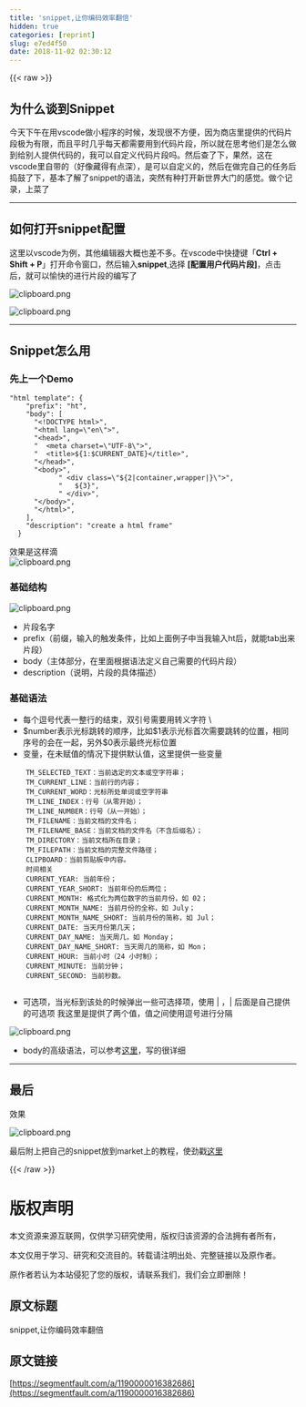 ```yaml
---
title: 'snippet,让你编码效率翻倍'
hidden: true
categories: [reprint]
slug: e7ed4f50
date: 2018-11-02 02:30:12
---
```


{{< raw >}}
<h2 id="articleHeader0">&#x4E3A;&#x4EC0;&#x4E48;&#x8C08;&#x5230;Snippet</h2><p>&#x4ECA;&#x5929;&#x4E0B;&#x5348;&#x5728;&#x7528;vscode&#x505A;&#x5C0F;&#x7A0B;&#x5E8F;&#x7684;&#x65F6;&#x5019;&#xFF0C;&#x53D1;&#x73B0;&#x5F88;&#x4E0D;&#x65B9;&#x4FBF;&#xFF0C;&#x56E0;&#x4E3A;&#x5546;&#x5E97;&#x91CC;&#x63D0;&#x4F9B;&#x7684;&#x4EE3;&#x7801;&#x7247;&#x6BB5;&#x6781;&#x4E3A;&#x6709;&#x9650;&#xFF0C;&#x800C;&#x4E14;&#x5E73;&#x65F6;&#x51E0;&#x4E4E;&#x6BCF;&#x5929;&#x90FD;&#x9700;&#x8981;&#x7528;&#x5230;&#x4EE3;&#x7801;&#x7247;&#x6BB5;&#xFF0C;&#x6240;&#x4EE5;&#x5C31;&#x5728;&#x601D;&#x8003;&#x4ED6;&#x4EEC;&#x662F;&#x600E;&#x4E48;&#x505A;&#x5230;&#x7ED9;&#x522B;&#x4EBA;&#x63D0;&#x4F9B;&#x4EE3;&#x7801;&#x7684;&#xFF0C;&#x6211;&#x53EF;&#x4EE5;&#x81EA;&#x5B9A;&#x4E49;&#x4EE3;&#x7801;&#x7247;&#x6BB5;&#x5417;&#x3002;&#x7136;&#x540E;&#x67E5;&#x4E86;&#x4E0B;&#xFF0C;&#x679C;&#x7136;&#xFF0C;&#x8FD9;&#x5728;vscode&#x91CC;&#x81EA;&#x5E26;&#x7684;&#xFF08;&#x597D;&#x50CF;&#x85CF;&#x5F97;&#x6709;&#x70B9;&#x6DF1;&#xFF09;&#xFF0C;&#x662F;&#x53EF;&#x4EE5;&#x81EA;&#x5B9A;&#x4E49;&#x7684;&#xFF0C;&#x7136;&#x540E;&#x5728;&#x505A;&#x5B8C;&#x81EA;&#x5DF1;&#x7684;&#x4EFB;&#x52A1;&#x540E;&#x6363;&#x9F13;&#x4E86;&#x4E0B;&#xFF0C;&#x57FA;&#x672C;&#x4E86;&#x89E3;&#x4E86;snippet&#x7684;&#x8BED;&#x6CD5;&#xFF0C;&#x7A81;&#x7136;&#x6709;&#x79CD;&#x6253;&#x5F00;&#x65B0;&#x4E16;&#x754C;&#x5927;&#x95E8;&#x7684;&#x611F;&#x89C9;&#x3002;&#x505A;&#x4E2A;&#x8BB0;&#x5F55;&#xFF0C;&#x4E0A;&#x83DC;&#x4E86;</p><hr><h2 id="articleHeader1">&#x5982;&#x4F55;&#x6253;&#x5F00;snippet&#x914D;&#x7F6E;</h2><p>&#x8FD9;&#x91CC;&#x4EE5;vscode&#x4E3A;&#x4F8B;&#xFF0C;&#x5176;&#x4ED6;&#x7F16;&#x8F91;&#x5668;&#x5927;&#x6982;&#x4E5F;&#x5DEE;&#x4E0D;&#x591A;&#x3002;&#x5728;vscode&#x4E2D;&#x5FEB;&#x6377;&#x952E;&#x300C;<strong>Ctrl + Shift + P</strong>&#x300D;&#x6253;&#x5F00;&#x547D;&#x4EE4;&#x7A97;&#x53E3;&#xFF0C;&#x7136;&#x540E;&#x8F93;&#x5165;<strong>snippet</strong>,&#x9009;&#x62E9; <strong>[&#x914D;&#x7F6E;&#x7528;&#x6237;&#x4EE3;&#x7801;&#x7247;&#x6BB5;]</strong>&#xFF0C;&#x70B9;&#x51FB;&#x540E;&#xFF0C;&#x5C31;&#x53EF;&#x4EE5;&#x6109;&#x5FEB;&#x7684;&#x8FDB;&#x884C;&#x7247;&#x6BB5;&#x7684;&#x7F16;&#x5199;&#x4E86;</p><p><span class="img-wrap"><img data-src="/img/bVbgT1P?w=731&amp;h=258" src="https://static.alili.tech/img/bVbgT1P?w=731&amp;h=258" alt="clipboard.png" title="clipboard.png" style="cursor:pointer;display:inline"></span></p><p><span class="img-wrap"><img data-src="/img/bVbgT1R?w=597&amp;h=472" src="https://static.alili.tech/img/bVbgT1R?w=597&amp;h=472" alt="clipboard.png" title="clipboard.png" style="cursor:pointer;display:inline"></span></p><hr><h2 id="articleHeader2">Snippet&#x600E;&#x4E48;&#x7528;</h2><h3 id="articleHeader3">&#x5148;&#x4E0A;&#x4E00;&#x4E2A;Demo</h3><div class="widget-codetool" style="display:none"><div class="widget-codetool--inner"><span class="selectCode code-tool" data-toggle="tooltip" data-placement="top" title="" data-original-title="&#x5168;&#x9009;"></span> <span type="button" class="copyCode code-tool" data-toggle="tooltip" data-placement="top" data-clipboard-text="&quot;html template&quot;: {
    &quot;prefix&quot;: &quot;ht&quot;,
    &quot;body&quot;: [
      &quot;&lt;!DOCTYPE html&gt;&quot;,
      &quot;&lt;html lang=\&quot;en\&quot;&gt;&quot;,
      &quot;&lt;head&gt;&quot;,
      &quot;  &lt;meta charset=\&quot;UTF-8\&quot;&gt;&quot;,
      &quot;  &lt;title&gt;${1:$CURRENT_DATE}&lt;/title&gt;&quot;,
      &quot;&lt;/head&gt;&quot;,
      &quot;&lt;body&gt;&quot;,
            &quot; &lt;div class=\&quot;${2|container,wrapper|}\&quot;&gt;&quot;,
            &quot;   ${3}&quot;,
            &quot; &lt;/div&gt;&quot;,
      &quot;&lt;/body&gt;&quot;,
      &quot;&lt;/html&gt;&quot;,
    ],
    &quot;description&quot;: &quot;create a html frame&quot;
  }" title="" data-original-title="&#x590D;&#x5236;"></span> <span type="button" class="saveToNote code-tool" data-toggle="tooltip" data-placement="top" title="" data-original-title="&#x653E;&#x8FDB;&#x7B14;&#x8BB0;"></span></div></div><pre class="hljs xml"><code>&quot;html template&quot;: {
    &quot;prefix&quot;: &quot;ht&quot;,
    &quot;body&quot;: [
      &quot;<span class="hljs-meta">&lt;!DOCTYPE html&gt;</span>&quot;,
      &quot;<span class="hljs-tag">&lt;<span class="hljs-name">html</span> <span class="hljs-attr">lang</span>=<span class="hljs-string">\</span>&quot;<span class="hljs-attr">en</span>\&quot;&gt;</span>&quot;,
      &quot;<span class="hljs-tag">&lt;<span class="hljs-name">head</span>&gt;</span>&quot;,
      &quot;  <span class="hljs-tag">&lt;<span class="hljs-name">meta</span> <span class="hljs-attr">charset</span>=<span class="hljs-string">\</span>&quot;<span class="hljs-attr">UTF-8</span>\&quot;&gt;</span>&quot;,
      &quot;  <span class="hljs-tag">&lt;<span class="hljs-name">title</span>&gt;</span>${1:$CURRENT_DATE}<span class="hljs-tag">&lt;/<span class="hljs-name">title</span>&gt;</span>&quot;,
      &quot;<span class="hljs-tag">&lt;/<span class="hljs-name">head</span>&gt;</span>&quot;,
      &quot;<span class="hljs-tag">&lt;<span class="hljs-name">body</span>&gt;</span>&quot;,
            &quot; <span class="hljs-tag">&lt;<span class="hljs-name">div</span> <span class="hljs-attr">class</span>=<span class="hljs-string">\</span>&quot;${<span class="hljs-attr">2</span>|<span class="hljs-attr">container</span>,<span class="hljs-attr">wrapper</span>|}\&quot;&gt;</span>&quot;,
            &quot;   ${3}&quot;,
            &quot; <span class="hljs-tag">&lt;/<span class="hljs-name">div</span>&gt;</span>&quot;,
      &quot;<span class="hljs-tag">&lt;/<span class="hljs-name">body</span>&gt;</span>&quot;,
      &quot;<span class="hljs-tag">&lt;/<span class="hljs-name">html</span>&gt;</span>&quot;,
    ],
    &quot;description&quot;: &quot;create a html frame&quot;
  }</code></pre><p>&#x6548;&#x679C;&#x662F;&#x8FD9;&#x6837;&#x6EF4;<br><span class="img-wrap"><img data-src="/img/bVbgTRV?w=288&amp;h=232" src="https://static.alili.tech/img/bVbgTRV?w=288&amp;h=232" alt="clipboard.png" title="clipboard.png" style="cursor:pointer;display:inline"></span></p><h3 id="articleHeader4">&#x57FA;&#x7840;&#x7ED3;&#x6784;</h3><p><span class="img-wrap"><img data-src="/img/bVbgTn7?w=598&amp;h=139" src="https://static.alili.tech/img/bVbgTn7?w=598&amp;h=139" alt="clipboard.png" title="clipboard.png" style="cursor:pointer;display:inline"></span></p><ul><li>&#x7247;&#x6BB5;&#x540D;&#x5B57;</li><li>prefix&#xFF08;&#x524D;&#x7F00;&#xFF0C;&#x8F93;&#x5165;&#x7684;&#x89E6;&#x53D1;&#x6761;&#x4EF6;&#xFF0C;&#x6BD4;&#x5982;&#x4E0A;&#x9762;&#x4F8B;&#x5B50;&#x4E2D;&#x5F53;&#x6211;&#x8F93;&#x5165;ht&#x540E;&#xFF0C;&#x5C31;&#x80FD;tab&#x51FA;&#x6765;&#x7247;&#x6BB5;&#xFF09;</li><li>body&#xFF08;&#x4E3B;&#x4F53;&#x90E8;&#x5206;&#xFF0C;&#x5728;&#x91CC;&#x9762;&#x6839;&#x636E;&#x8BED;&#x6CD5;&#x5B9A;&#x4E49;&#x81EA;&#x5DF1;&#x9700;&#x8981;&#x7684;&#x4EE3;&#x7801;&#x7247;&#x6BB5;&#xFF09;</li><li>description&#xFF08;&#x8BF4;&#x660E;&#xFF0C;&#x7247;&#x6BB5;&#x7684;&#x5177;&#x4F53;&#x63CF;&#x8FF0;&#xFF09;</li></ul><h3 id="articleHeader5">&#x57FA;&#x7840;&#x8BED;&#x6CD5;</h3><ul><li>&#x6BCF;&#x4E2A;&#x9017;&#x53F7;&#x4EE3;&#x8868;&#x4E00;&#x6574;&#x884C;&#x7684;&#x7ED3;&#x675F;&#xFF0C;&#x53CC;&#x5F15;&#x53F7;&#x9700;&#x8981;&#x7528;&#x8F6C;&#x4E49;&#x5B57;&#x7B26; \</li><li>$number&#x8868;&#x793A;&#x5149;&#x6807;&#x8DF3;&#x8F6C;&#x7684;&#x987A;&#x5E8F;&#xFF0C;&#x6BD4;&#x5982;$1&#x8868;&#x793A;&#x5149;&#x6807;&#x9996;&#x6B21;&#x9700;&#x8981;&#x8DF3;&#x8F6C;&#x7684;&#x4F4D;&#x7F6E;&#xFF0C;&#x76F8;&#x540C;&#x5E8F;&#x53F7;&#x7684;&#x4F1A;&#x5728;&#x4E00;&#x8D77;&#xFF0C;&#x53E6;&#x5916;$0&#x8868;&#x793A;&#x6700;&#x7EC8;&#x5149;&#x6807;&#x4F4D;&#x7F6E;</li><li>&#x53D8;&#x91CF;&#xFF0C;&#x5728;&#x672A;&#x8D4B;&#x503C;&#x7684;&#x60C5;&#x51B5;&#x4E0B;&#x63D0;&#x4F9B;&#x9ED8;&#x8BA4;&#x503C;&#xFF0C;&#x8FD9;&#x91CC;&#x63D0;&#x4F9B;&#x4E00;&#x4E9B;&#x53D8;&#x91CF;</li></ul><div class="widget-codetool" style="display:none"><div class="widget-codetool--inner"><span class="selectCode code-tool" data-toggle="tooltip" data-placement="top" title="" data-original-title="&#x5168;&#x9009;"></span> <span type="button" class="copyCode code-tool" data-toggle="tooltip" data-placement="top" data-clipboard-text="    TM_SELECTED_TEXT&#xFF1A;&#x5F53;&#x524D;&#x9009;&#x5B9A;&#x7684;&#x6587;&#x672C;&#x6216;&#x7A7A;&#x5B57;&#x7B26;&#x4E32;&#xFF1B; 
    TM_CURRENT_LINE&#xFF1A;&#x5F53;&#x524D;&#x884C;&#x7684;&#x5185;&#x5BB9;&#xFF1B;
    TM_CURRENT_WORD&#xFF1A;&#x5149;&#x6807;&#x6240;&#x5904;&#x5355;&#x8BCD;&#x6216;&#x7A7A;&#x5B57;&#x7B26;&#x4E32; 
    TM_LINE_INDEX&#xFF1A;&#x884C;&#x53F7;&#xFF08;&#x4ECE;&#x96F6;&#x5F00;&#x59CB;&#xFF09;&#xFF1B;
    TM_LINE_NUMBER&#xFF1A;&#x884C;&#x53F7;&#xFF08;&#x4ECE;&#x4E00;&#x5F00;&#x59CB;&#xFF09;&#xFF1B;
    TM_FILENAME&#xFF1A;&#x5F53;&#x524D;&#x6587;&#x6863;&#x7684;&#x6587;&#x4EF6;&#x540D;&#xFF1B;
    TM_FILENAME_BASE&#xFF1A;&#x5F53;&#x524D;&#x6587;&#x6863;&#x7684;&#x6587;&#x4EF6;&#x540D;&#xFF08;&#x4E0D;&#x542B;&#x540E;&#x7F00;&#x540D;&#xFF09;&#xFF1B;
    TM_DIRECTORY&#xFF1A;&#x5F53;&#x524D;&#x6587;&#x6863;&#x6240;&#x5728;&#x76EE;&#x5F55;&#xFF1B;
    TM_FILEPATH&#xFF1A;&#x5F53;&#x524D;&#x6587;&#x6863;&#x7684;&#x5B8C;&#x6574;&#x6587;&#x4EF6;&#x8DEF;&#x5F84;&#xFF1B;
    CLIPBOARD&#xFF1A;&#x5F53;&#x524D;&#x526A;&#x8D34;&#x677F;&#x4E2D;&#x5185;&#x5BB9;&#x3002;
    &#x65F6;&#x95F4;&#x76F8;&#x5173;
    CURRENT_YEAR: &#x5F53;&#x524D;&#x5E74;&#x4EFD;&#xFF1B;
    CURRENT_YEAR_SHORT: &#x5F53;&#x524D;&#x5E74;&#x4EFD;&#x7684;&#x540E;&#x4E24;&#x4F4D;&#xFF1B;
    CURRENT_MONTH: &#x683C;&#x5F0F;&#x5316;&#x4E3A;&#x4E24;&#x4F4D;&#x6570;&#x5B57;&#x7684;&#x5F53;&#x524D;&#x6708;&#x4EFD;&#xFF0C;&#x5982; 02&#xFF1B;
    CURRENT_MONTH_NAME: &#x5F53;&#x524D;&#x6708;&#x4EFD;&#x7684;&#x5168;&#x79F0;&#xFF0C;&#x5982; July&#xFF1B;
    CURRENT_MONTH_NAME_SHORT: &#x5F53;&#x524D;&#x6708;&#x4EFD;&#x7684;&#x7B80;&#x79F0;&#xFF0C;&#x5982; Jul&#xFF1B;
    CURRENT_DATE: &#x5F53;&#x5929;&#x6708;&#x4EFD;&#x7B2C;&#x51E0;&#x5929;&#xFF1B;
    CURRENT_DAY_NAME: &#x5F53;&#x5929;&#x5468;&#x51E0;&#xFF0C;&#x5982; Monday&#xFF1B;
    CURRENT_DAY_NAME_SHORT: &#x5F53;&#x5929;&#x5468;&#x51E0;&#x7684;&#x7B80;&#x79F0;&#xFF0C;&#x5982; Mon&#xFF1B;
    CURRENT_HOUR: &#x5F53;&#x524D;&#x5C0F;&#x65F6;&#xFF08;24 &#x5C0F;&#x65F6;&#x5236;&#xFF09;&#xFF1B;
    CURRENT_MINUTE: &#x5F53;&#x524D;&#x5206;&#x949F;&#xFF1B;
    CURRENT_SECOND: &#x5F53;&#x524D;&#x79D2;&#x6570;&#x3002;
    " title="" data-original-title="&#x590D;&#x5236;"></span> <span type="button" class="saveToNote code-tool" data-toggle="tooltip" data-placement="top" title="" data-original-title="&#x653E;&#x8FDB;&#x7B14;&#x8BB0;"></span></div></div><pre class="hljs dts"><code>    TM_SELECTED_TEXT&#xFF1A;&#x5F53;&#x524D;&#x9009;&#x5B9A;&#x7684;&#x6587;&#x672C;&#x6216;&#x7A7A;&#x5B57;&#x7B26;&#x4E32;&#xFF1B; 
    TM_CURRENT_LINE&#xFF1A;&#x5F53;&#x524D;&#x884C;&#x7684;&#x5185;&#x5BB9;&#xFF1B;
    TM_CURRENT_WORD&#xFF1A;&#x5149;&#x6807;&#x6240;&#x5904;&#x5355;&#x8BCD;&#x6216;&#x7A7A;&#x5B57;&#x7B26;&#x4E32; 
    TM_LINE_INDEX&#xFF1A;&#x884C;&#x53F7;&#xFF08;&#x4ECE;&#x96F6;&#x5F00;&#x59CB;&#xFF09;&#xFF1B;
    TM_LINE_NUMBER&#xFF1A;&#x884C;&#x53F7;&#xFF08;&#x4ECE;&#x4E00;&#x5F00;&#x59CB;&#xFF09;&#xFF1B;
    TM_FILENAME&#xFF1A;&#x5F53;&#x524D;&#x6587;&#x6863;&#x7684;&#x6587;&#x4EF6;&#x540D;&#xFF1B;
    TM_FILENAME_BASE&#xFF1A;&#x5F53;&#x524D;&#x6587;&#x6863;&#x7684;&#x6587;&#x4EF6;&#x540D;&#xFF08;&#x4E0D;&#x542B;&#x540E;&#x7F00;&#x540D;&#xFF09;&#xFF1B;
    TM_DIRECTORY&#xFF1A;&#x5F53;&#x524D;&#x6587;&#x6863;&#x6240;&#x5728;&#x76EE;&#x5F55;&#xFF1B;
    TM_FILEPATH&#xFF1A;&#x5F53;&#x524D;&#x6587;&#x6863;&#x7684;&#x5B8C;&#x6574;&#x6587;&#x4EF6;&#x8DEF;&#x5F84;&#xFF1B;
    CLIPBOARD&#xFF1A;&#x5F53;&#x524D;&#x526A;&#x8D34;&#x677F;&#x4E2D;&#x5185;&#x5BB9;&#x3002;
    &#x65F6;&#x95F4;&#x76F8;&#x5173;
<span class="hljs-symbol">    CURRENT_YEAR:</span> &#x5F53;&#x524D;&#x5E74;&#x4EFD;&#xFF1B;
<span class="hljs-symbol">    CURRENT_YEAR_SHORT:</span> &#x5F53;&#x524D;&#x5E74;&#x4EFD;&#x7684;&#x540E;&#x4E24;&#x4F4D;&#xFF1B;
<span class="hljs-symbol">    CURRENT_MONTH:</span> &#x683C;&#x5F0F;&#x5316;&#x4E3A;&#x4E24;&#x4F4D;&#x6570;&#x5B57;&#x7684;&#x5F53;&#x524D;&#x6708;&#x4EFD;&#xFF0C;&#x5982; <span class="hljs-number">02</span>&#xFF1B;
<span class="hljs-symbol">    CURRENT_MONTH_NAME:</span> &#x5F53;&#x524D;&#x6708;&#x4EFD;&#x7684;&#x5168;&#x79F0;&#xFF0C;&#x5982; July&#xFF1B;
<span class="hljs-symbol">    CURRENT_MONTH_NAME_SHORT:</span> &#x5F53;&#x524D;&#x6708;&#x4EFD;&#x7684;&#x7B80;&#x79F0;&#xFF0C;&#x5982; Jul&#xFF1B;
<span class="hljs-symbol">    CURRENT_DATE:</span> &#x5F53;&#x5929;&#x6708;&#x4EFD;&#x7B2C;&#x51E0;&#x5929;&#xFF1B;
<span class="hljs-symbol">    CURRENT_DAY_NAME:</span> &#x5F53;&#x5929;&#x5468;&#x51E0;&#xFF0C;&#x5982; Monday&#xFF1B;
<span class="hljs-symbol">    CURRENT_DAY_NAME_SHORT:</span> &#x5F53;&#x5929;&#x5468;&#x51E0;&#x7684;&#x7B80;&#x79F0;&#xFF0C;&#x5982; Mon&#xFF1B;
<span class="hljs-symbol">    CURRENT_HOUR:</span> &#x5F53;&#x524D;&#x5C0F;&#x65F6;&#xFF08;<span class="hljs-number">24</span> &#x5C0F;&#x65F6;&#x5236;&#xFF09;&#xFF1B;
<span class="hljs-symbol">    CURRENT_MINUTE:</span> &#x5F53;&#x524D;&#x5206;&#x949F;&#xFF1B;
<span class="hljs-symbol">    CURRENT_SECOND:</span> &#x5F53;&#x524D;&#x79D2;&#x6570;&#x3002;
    </code></pre><ul><li>&#x53EF;&#x9009;&#x9879;&#xFF0C;&#x5F53;&#x5149;&#x6807;&#x5230;&#x8BE5;&#x5904;&#x7684;&#x65F6;&#x5019;&#x5F39;&#x51FA;&#x4E00;&#x4E9B;&#x53EF;&#x9009;&#x62E9;&#x9879;&#xFF0C;&#x4F7F;&#x7528; | &#xFF0C;| &#x540E;&#x9762;&#x662F;&#x81EA;&#x5DF1;&#x63D0;&#x4F9B;&#x7684;&#x53EF;&#x9009;&#x9879; &#x6211;&#x8FD9;&#x91CC;&#x662F;&#x63D0;&#x4F9B;&#x4E86;&#x4E24;&#x4E2A;&#x503C;&#xFF0C;&#x503C;&#x4E4B;&#x95F4;&#x4F7F;&#x7528;&#x9017;&#x53F7;&#x8FDB;&#x884C;&#x5206;&#x9694;</li></ul><p><span class="img-wrap"><img data-src="/img/bVbgTXq?w=634&amp;h=97" src="https://static.alili.tech/img/bVbgTXq?w=634&amp;h=97" alt="clipboard.png" title="clipboard.png" style="cursor:pointer;display:inline"></span></p><ul><li>body&#x7684;&#x9AD8;&#x7EA7;&#x8BED;&#x6CD5;&#xFF0C;&#x53EF;&#x4EE5;&#x53C2;&#x8003;<a href="https://blog.csdn.net/maokelong95/article/details/54379046#34-body-%E9%AB%98%E7%BA%A7%E8%AF%AD%E6%B3%95" rel="nofollow noreferrer" target="_blank">&#x8FD9;&#x91CC;</a>&#xFF0C;&#x5199;&#x7684;&#x5F88;&#x8BE6;&#x7EC6;</li></ul><hr><h2 id="articleHeader6">&#x6700;&#x540E;</h2><p>&#x6548;&#x679C;</p><p><span class="img-wrap"><img data-src="/img/bVbgT6x?w=594&amp;h=440" src="https://static.alili.tech/img/bVbgT6x?w=594&amp;h=440" alt="clipboard.png" title="clipboard.png" style="cursor:pointer;display:inline"></span></p><p>&#x6700;&#x540E;&#x9644;&#x4E0A;&#x628A;&#x81EA;&#x5DF1;&#x7684;snippet&#x653E;&#x5230;market&#x4E0A;&#x7684;&#x6559;&#x7A0B;&#xFF0C;&#x4F7F;&#x52B2;&#x6233;<a href="https://blog.csdn.net/crper/article/details/78637080" rel="nofollow noreferrer" target="_blank">&#x8FD9;&#x91CC;</a></p>
{{< /raw >}}

# 版权声明
本文资源来源互联网，仅供学习研究使用，版权归该资源的合法拥有者所有，

本文仅用于学习、研究和交流目的。转载请注明出处、完整链接以及原作者。 

原作者若认为本站侵犯了您的版权，请联系我们，我们会立即删除！

## 原文标题
snippet,让你编码效率翻倍

## 原文链接
[https://segmentfault.com/a/1190000016382686](https://segmentfault.com/a/1190000016382686)

